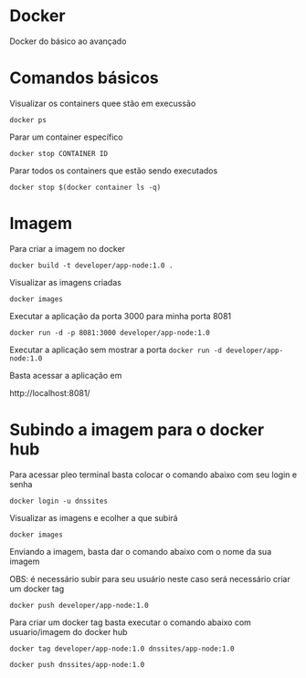 # Docker
Docker do básico ao avançado

# Comandos básicos

Visualizar os containers quee stão em execussão

```docker ps```

Parar um container específico

```docker stop CONTAINER ID```

Parar todos os containers que estão sendo executados

```docker stop $(docker container ls -q)```

# Imagem

Para criar a imagem no docker

```docker build -t developer/app-node:1.0 .```

Visualizar as imagens criadas

```docker images```

Executar a aplicação da porta 3000 para minha porta 8081

```docker run -d -p 8081:3000 developer/app-node:1.0```

Executar a aplicação sem mostrar a porta
```docker run -d developer/app-node:1.0```

Basta acessar a aplicação em

http://localhost:8081/

# Subindo a imagem para o docker hub

Para acessar pleo terminal basta colocar o comando abaixo com seu login e senha

```docker login -u dnssites```

Visualizar as imagens e ecolher a que subirá

```docker images```

Enviando a imagem, basta dar o comando abaixo com o nome da sua imagem

OBS: é necessário subir para seu usuário neste caso será necessário criar um docker tag

```docker push developer/app-node:1.0```

Para criar um docker tag basta executar o comando abaixo com usuario/imagem do docker hub

```docker tag developer/app-node:1.0 dnssites/app-node:1.0```

```docker push dnssites/app-node:1.0```